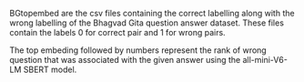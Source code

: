 BGtopembed are the csv files containing the correct labelling along with the wrong labelling of the Bhagvad Gita question answer dataset. 
These files contain the labels 0 for correct pair and 1 for wrong pairs. 

The top embeding followed by numbers represent the rank of wrong question that was associated with the given answer using the all-mini-V6-LM SBERT model.
